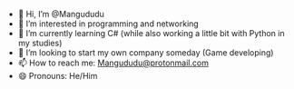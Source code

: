 - 👋 Hi, I’m @Mangududu
- 👀 I’m interested in programming and networking
- 🌱 I’m currently learning C# (while also working a little bit with Python in my studies)
- 💞️ I’m looking to start my own company someday (Game developing)
- 📫 How to reach me: Mangududu@protonmail.com
- 😄 Pronouns: He/Him

<!---
Mangududu/Mangududu is a ✨ special ✨ repository because its `README.md` (this file) appears on your GitHub profile.
You can click the Preview link to take a look at your changes.
--->
